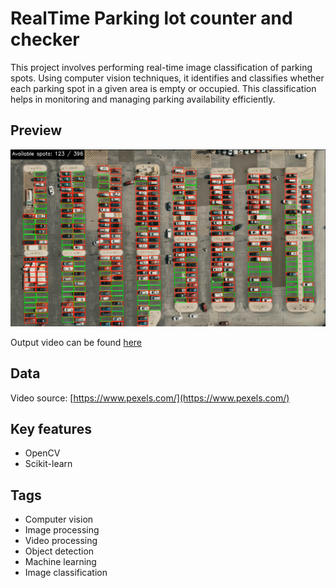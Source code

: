 # RealTime Parking lot counter and checker
This project involves performing real-time image classification of parking spots. Using computer vision techniques, it identifies and classifies whether each parking spot in a given area is empty or occupied. This classification helps in monitoring and managing parking availability efficiently.

## Preview

![ParkingArea](./Data/output.png)

Output video can be found [here]()

## Data 
Video source: [https://www.pexels.com/](https://www.pexels.com/)

## Key features
- OpenCV
- Scikit-learn

## Tags
- Computer vision
- Image processing
- Video processing
- Object detection
- Machine learning
- Image classification
